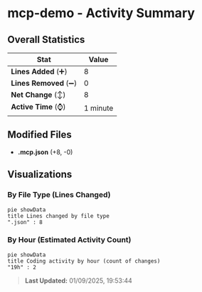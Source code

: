 # mcp-demo - Activity Summary 

## Overall Statistics

| Stat                   | Value                                                             |
| ---------------------- | ----------------------------------------------------------------- |
| **Lines Added** (➕)   | 8                                          |
| **Lines Removed** (➖) | 0                                        |
| **Net Change** (↕)    | 8                |
| **Active Time** (⌚)   | 1 minute |


## Modified Files
- **.mcp.json** (+8, -0)

## Visualizations

### By File Type (Lines Changed)

```mermaid
pie showData
title Lines changed by file type
".json" : 8
```

### By Hour (Estimated Activity Count)

```mermaid
pie showData
title Coding activity by hour (count of changes)
"19h" : 2
```


> **Last Updated:** 01/09/2025, 19:53:44